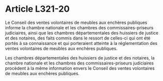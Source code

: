 # Article L321-20

Le Conseil des ventes volontaires de meubles aux enchères publiques informe la chambre nationale et les chambres des commissaires-priseurs judiciaires, ainsi que les chambres départementales des huissiers de justice et des notaires, des faits commis dans le ressort de celles-ci qui ont été portés à sa connaissance et qui porteraient atteinte à la réglementation des ventes volontaires de meubles aux enchères publiques.

Les chambres départementales des huissiers de justice et des notaires, la chambre nationale et les chambres des commissaires-priseurs judiciaires procèdent à la même information envers le Conseil des ventes volontaires de meubles aux enchères publiques.

